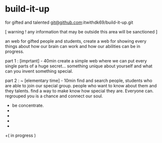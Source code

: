 # build-it-up
for gifted and talented
git@github.com:itwithdk69/build-it-up.git

[ warning ! any information that may be outside this area will be sanctioned ]

an web for gifted people and students, create a web for showing every things about how our brain can work and how our abilities can be in progress. 

part 1 : [imprtant] - 40min
create a simple web where we can put every single parts of a huge secret... 
something unique about yourself and what can you invent something special.

part 2 : ~ [elementary time] - 10min 
find and search people, students who are able to join our special group. people who want to know about them and they talents. 
find a way to make know how special they are. Everyone can. regrouped you is a chance and connect our soul. 

+ be concentrate. 
+
+
+
+
+( in progress ) 

